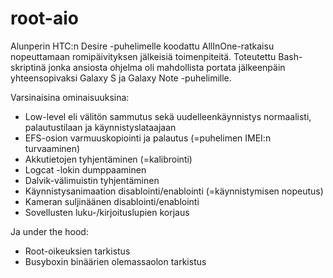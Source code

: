 # root-aio

Alunperin HTC:n Desire -puhelimelle koodattu AllInOne-ratkaisu nopeuttamaan romipäivityksen jälkeisiä toimenpiteitä. Toteutettu Bash-skriptinä jonka ansiosta ohjelma oli mahdollista portata jälkeenpäin yhteensopivaksi Galaxy S ja Galaxy Note -puhelimille.

Varsinaisina ominaisuuksina:

- Low-level eli välitön sammutus sekä uudelleenkäynnistys normaalisti, palautustilaan ja käynnistyslataajaan
- EFS-osion varmuuskopiointi ja palautus (=puhelimen IMEI:n turvaaminen)
- Akkutietojen tyhjentäminen (=kalibrointi)
- Logcat -lokin dumppaaminen
- Dalvik-välimuistin tyhjentäminen
- Käynnistysanimaation disablointi/enablointi (=käynnistymisen nopeutus)
- Kameran suljinäänen disablointi/enablointi
- Sovellusten luku-/kirjoituslupien korjaus

Ja under the hood:
- Root-oikeuksien tarkistus
- Busyboxin binäärien olemassaolon tarkistus
